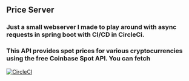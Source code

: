 ## Price Server

### Just a small webserver I made to play around with async requests in spring boot with CI/CD in CircleCi.

### This API provides spot prices for various cryptocurrencies using the free Coinbase Spot API. You can fetch 

[![CircleCI](https://dl.circleci.com/status-badge/img/gh/briandidthat/price-server/tree/development.svg?style=svg)](https://dl.circleci.com/status-badge/redirect/gh/briandidthat/price-server/tree/development)